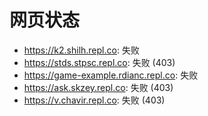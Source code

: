 # 网页状态
- https://k2.shilh.repl.co: 失败
- https://stds.stpsc.repl.co: 失败 (403)
- https://game-example.rdianc.repl.co: 失败
- https://ask.skzey.repl.co: 失败 (403)
- https://v.chavir.repl.co: 失败 (403)
